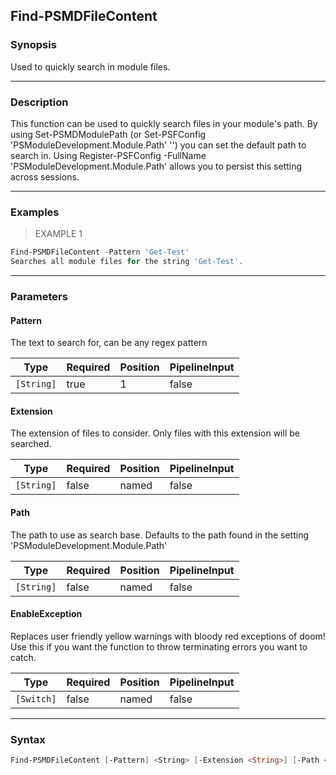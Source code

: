 Find-PSMDFileContent
--------------------

### Synopsis
Used to quickly search in module files.

---

### Description

This function can be used to quickly search files in your module's path.
By using Set-PSMDModulePath (or Set-PSFConfig 'PSModuleDevelopment.Module.Path' '<path>') you can set the default path to search in.
Using
  Register-PSFConfig -FullName 'PSModuleDevelopment.Module.Path'
allows you to persist this setting across sessions.

---

### Examples
> EXAMPLE 1

```PowerShell
Find-PSMDFileContent -Pattern 'Get-Test'
Searches all module files for the string 'Get-Test'.
```

---

### Parameters
#### **Pattern**
The text to search for, can be any regex pattern

|Type      |Required|Position|PipelineInput|
|----------|--------|--------|-------------|
|`[String]`|true    |1       |false        |

#### **Extension**
The extension of files to consider.
Only files with this extension will be searched.

|Type      |Required|Position|PipelineInput|
|----------|--------|--------|-------------|
|`[String]`|false   |named   |false        |

#### **Path**
The path to use as search base.
Defaults to the path found in the setting 'PSModuleDevelopment.Module.Path'

|Type      |Required|Position|PipelineInput|
|----------|--------|--------|-------------|
|`[String]`|false   |named   |false        |

#### **EnableException**
Replaces user friendly yellow warnings with bloody red exceptions of doom!
Use this if you want the function to throw terminating errors you want to catch.

|Type      |Required|Position|PipelineInput|
|----------|--------|--------|-------------|
|`[Switch]`|false   |named   |false        |

---

### Syntax
```PowerShell
Find-PSMDFileContent [-Pattern] <String> [-Extension <String>] [-Path <String>] [-EnableException] [<CommonParameters>]
```
